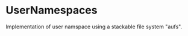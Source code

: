 UserNamespaces
==============
Implementation of user namspace using a stackable file system "aufs".

